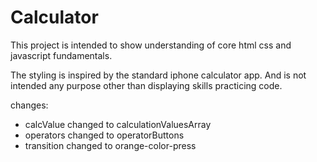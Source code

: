 # Calculator

This project is intended to show understanding of core html css and javascript fundamentals. 

The styling is inspired by the standard iphone calculator app. And is not intended any purpose other than displaying skills practicing code. 

changes: 

- calcValue changed to calculationValuesArray
- operators changed to operatorButtons
- transition changed to orange-color-press